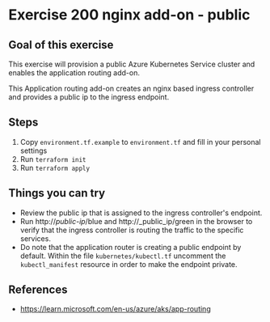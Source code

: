 # Exercise 200 nginx add-on - public
## Goal of this exercise
This exercise will provision a public Azure Kubernetes Service cluster and enables the application routing add-on.

This Application routing add-on creates an nginx based ingress controller and provides a public ip to the ingress endpoint.

## Steps
1. Copy `environment.tf.example` to `environment.tf` and fill in your personal settings
2. Run `terraform init`
3. Run `terraform apply`

## Things you can try
* Review the public ip that is assigned to the ingress controller's endpoint. 
* Run http://_public-ip_/blue and http://_public_ip/green in the browser to verify that the ingress controller is routing the traffic to the specific services.
* Do note that the application router is creating a public endpoint by default. Within the file `kubernetes/kubectl.tf` uncomment the `kubectl_manifest` resource in order to make the endpoint private.

## References
* https://learn.microsoft.com/en-us/azure/aks/app-routing